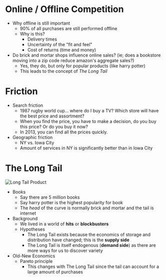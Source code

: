 # Online / Offline Competition
- Why offline is still important
	- 90% of all purchases are still performed offline
	- Why is this?
		- Delivery times
		- Uncertainty of the "fit and feel"
		- Cost of returns (time and money)
- Do brick and mortar shops influence online sales? (ie; does a bookstore moving into a zip code reduce amazon's aggregate sales?)
	- Yes, they do, but only for popular products (like harry potter)
	- This leads to the concept of *The Long Tail*

# Friction
- Search friction
	- 1987 rugby world cup... where do I buy a TV? Which store will have the best price and assortment?
	- When you find the price, you have to make a decision, do you buy this price? Or do you buy it now?
	- In 2013, you can find all the prices quickly.
- Geographic friction
	- NY vs. Iowa City
	- Amount of services in NY is significantly better than in Iowa City

# The Long Tail

![Long Tail Product](http://www.thelongtail.com/conceptual.jpg)

- Books
	- Say there are 5 million books
	- Say harry potter is the highest popularity for book
	- The *head* of the curve is normally brick and mortar and the tail is internet
- Background
	- We lived in a world of **hits** or **blockbusters**
	- Hypotheses
		- The Long Tail exists because the economics of storage and distribution have changed; this is the **supply side**
		- The Long Tail is itself endogenous (**demand side**) as there are more ways for us to discover variety
- Old-New Economics
	- Pareto principle
		- This changes with The Long Tail since the tail can account for a large amount of purchases